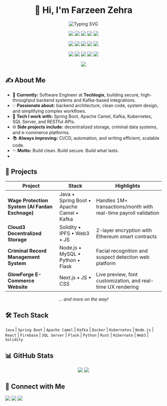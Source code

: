 <h1 align="center">👋 Hi, I'm Farzeen Zehra</h1>

<!-- ✨ Dynamic tagline – ALWAYS centred  -->
<p align="center">
  <img
  src="https://readme-typing-svg.herokuapp.com?font=Fira+Code&size=28&pause=1000&color=FAD000&center=true&vCenter=true&width=1000&lines=Backend+Engineer+%7C+Kafka+%7C+Spring+Boot;Cloud+%26+Integration+Enthusiast;Clean+Code+%26+System+Design+Lover;Forever+Learning+%7C+Always+Curious"
  alt="Typing SVG"
/>

</p>

<!-- --------------- LANGUAGES --------------- -->
<p align="center">
  <img src="https://img.shields.io/badge/Java-007396?style=for-the-badge&logo=openjdk&logoColor=white" />
  <img src="https://img.shields.io/badge/JavaScript-F7DF1E?style=for-the-badge&logo=javascript&logoColor=black" />
  <img src="https://img.shields.io/badge/Python-3776AB?style=for-the-badge&logo=python&logoColor=FFE873" />
  <img src="https://img.shields.io/badge/C++-00599C?style=for-the-badge&logo=cplusplus&logoColor=white" />
  <img src="https://img.shields.io/badge/SQL-003B57?style=for-the-badge&logo=mysql&logoColor=white" />
</p>

<!-- ---------- FRAMEWORKS & LIBRARIES ---------- -->
<p align="center">
  <img src="https://img.shields.io/badge/SpringBoot-6DB33F?style=for-the-badge&logo=springboot&logoColor=white" />
  <img src="https://img.shields.io/badge/Apache%20Camel-EA4335?style=for-the-badge&logo=apachekafka&logoColor=white" />
  <img src="https://img.shields.io/badge/ReactJS-20232A?style=for-the-badge&logo=react&logoColor=61DAFB" />
  <img src="https://img.shields.io/badge/Node.js-339933?style=for-the-badge&logo=nodedotjs&logoColor=white" />
  <img src="https://img.shields.io/badge/Flask-000000?style=for-the-badge&logo=flask&logoColor=white" />
</p>

<!-- -------------- TOOLS & PLATFORMS -------------- -->
<p align="center">
  <img src="https://img.shields.io/badge/Kafka-231F20?style=for-the-badge&logo=apachekafka&logoColor=white" />
  <img src="https://img.shields.io/badge/Kubernetes-326CE5?style=for-the-badge&logo=kubernetes&logoColor=white" />
  <img src="https://img.shields.io/badge/Docker-2496ED?style=for-the-badge&logo=docker&logoColor=white" />
  <img src="https://img.shields.io/badge/SQL%20Server-CC2927?style=for-the-badge&logo=microsoftsqlserver&logoColor=white" />
  <img src="https://img.shields.io/badge/Firebase-FFCA28?style=for-the-badge&logo=firebase&logoColor=black" />
</p>

<!-- ---------------- VISITOR COUNTER ---------------- -->
<p align="center">
  <img src="https://visitor-badge.laobi.icu/badge?page_id=farzeenzehra.farzeenzehra" />
</p>

## ✍️ About Me

- 🎯 **Currently:** Software Engineer at **Techlogix**, building secure, high-throughput backend systems and Kafka-based integrations.
- 💡 **Passionate about:** backend architecture, clean code, system design, and simplifying complex workflows.
- 🚀 **Tech I work with:** Spring Boot, Apache Camel, Kafka, Kubernetes, SQL Server, and RESTful APIs.
- 🌐 **Side projects include:** decentralized storage, criminal data systems, and e-commerce platforms.
- 📚 **Always improving:** CI/CD, automation, and writing efficient, scalable code.
- ✨ **Motto:** Build clean. Build secure. Build what lasts.
- 
## 🚀 Projects

| Project                               | Stack                                      | Highlights                                                      |
| ------------------------------------- | ------------------------------------------ | --------------------------------------------------------------- |
| **Wage Protection System (Al Fardan Exchnage)**      | Java • Spring Boot • Apache Camel • Kafka | Handles 1M+ transactions/month with real-time payroll validation |
| **Cloud3 Decentralized Storage**      | Solidity • IPFS • Web3 • JS                | 2-layer encryption with Ethereum smart contracts                 |
| **Criminal Record Management System** | Node.js • MySQL • Python • Flask           | Facial recognition and suspect detection web platform           |
| **GlowForge E-Commerce Website**      | Next.js • JS • CSS                         | Live preview, font customization, and real-time UX rendering    |

<p align="center"><i>... and more on the way!</i></p>

## 🛠 Tech Stack

`Java` | `Spring Boot` | `Apache Camel` | `Kafka` | `Docker` | `Kubernetes` | `Node.js` | `React` | `Firebase` | `SQL Server` | `Flask` | `Python` | `Rust` | `Hibernate` | `Web3` | `Solidity`

## 📊 GitHub Stats

<p align="center">
  <img src="https://github-readme-stats.vercel.app/api?username=farzeenzehra&show_icons=true&theme=github_dark" />
  <img src="https://github-readme-streak-stats-eight.vercel.app/?user=farzeenzehra&theme=github-dark&hide_border=true" />
</p>

## 🤝 Connect with Me

<a href="mailto:farzeenzehra.fz@gmail.com"><img src="https://img.shields.io/badge/Email-D14836?style=for-the-badge&logo=gmail&logoColor=white"/></a>
<a href="https://www.linkedin.com/in/farzeen-zehra/"><img src="https://img.shields.io/badge/LinkedIn-0A66C2?style=for-the-badge&logo=linkedin&logoColor=white"/></a>
<a href="https://github.com/farzeenzehra"><img src="https://img.shields.io/badge/GitHub-333?style=for-the-badge&logo=github&logoColor=white"/></a>

